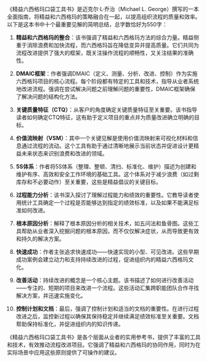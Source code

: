 《精益六西格玛口袋工具书》是迈克尔·L·乔治（Michael L. George）撰写的一本全面指南，将精益和六西格玛的策略融合在一起，以提高组织流程的质量和效率。以下是这本书中十个最重要见解的简明总结，总字数恰好为550字：

1. **精益和六西格玛的整合**：该书强调了精益和六西格玛方法的综合力量。精益侧重于消除浪费和加快流程，而六西格玛旨在降低变异并提高质量。它们共同为流程改进提供了强大的框架，既关注操作流程的顺畅性，又关注结果的准确性。

2. **DMAIC框架**：作者强调DMAIC（定义、测量、分析、改进、控制）作为实施六西格玛项目的核心流程。每个阶段都有特定的工具和技术，指导从业者系统地改进流程。强调在尝试解决问题之前理解问题的重要性，DMAIC框架确保了解决问题的结构化方法。

3. **关键质量特征（CTQ）**：从客户的角度确定关键质量特征至关重要。该书指导读者如何确定CTQ特征，这有助于定义项目的重点并为质量改进确立明确的目标。

4. **价值流映射（VSM）**：其中一个关键见解是使用价值流映射来可视化材料和信息通过流程的流动。这个工具有助于通过清晰地展示当前状态并促进设计更精益未来状态来识别浪费和改进的领域。

5. **5S体系**：作者将5S体系（整理、整顿、清扫、标准化、维护）描述为创建和维护有序、高效和安全工作环境的基础工具。这个体系对于减少浪费（如过剩库存和不必要动作）至关重要，这些是精益倡议的关键目标。

6. **过程能力分析**：该书深入探讨了理解过程能力和绩效的重要性。它教导读者使用统计工具确定一个过程是否能够达到指定的绩效标准，以及如果不能满足标准如何改进。

7. **根本原因分析**：解释了根本原因分析的相关技术，如五问法和鱼骨图。这些工具帮助从业者深入挖掘问题的根本原因，而不仅仅解决症状，从而导致更有效和持久的解决方案。

8. **快速成功**：作者主张追求快速成功——快速实现的小型、可见改进。这些早期成功案例会建立动力和支持持续改进的过程，促进组织内的精益六西格玛文化。

9. **改善活动**：持续改进的概念是一个核心主题。该书描述了如何进行改善活动——专注的、短期的项目来改进一个流程。这些活动汇集跨职能团队合作寻找解决方案，并迅速实施变化。

10. **控制计划和文档**：最后，强调了控制计划和适当的文档的重要性。在进行过程改进之后，监控新过程以确保其保持稳定并继续满足绩效标准至关重要。文档帮助保持标准化，并促进组织内的知识传递。

《精益六西格玛口袋工具书》是各个层面从业者的实用参考书，提供了丰富的工具和技术，有效推动流程改进项目。它强调了精益和六西格玛的协同作用，同时为在实际场景中应用这些原则提供了可操作的建议。